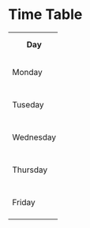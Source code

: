 <!DOCTYPE html>
<html lang="en">
<head>
    <meta charset="UTF-8">
    <meta name="viewport" content="width=device-width, initial-scale=1.0">
    <title>Htmltable</title>
</head>
<body>
   <h1>Time Table </h1>
<table style ="width:100">
   <tr>
        <th>Day</th>
        <th>Maths</th>
        <th>Chemistry </th>
        <th>Physics</th>
        <th>English</th>
        <th>Problem solving</th>
  </tr>
  <tr>
        <td>Monday</td>
        <td>9AM to 10AM</td>
        <td>10Am to 11AM</td>
        <td>11Am to 12PM</td>
        <td>12AM to 1PM</td>
        <td>1AM to 2PM</td>
</tr>
<tr>
        <td>Tuseday</td>
        <td>9AM to 10AM</td>
        <td>10Am to 11AM</td>
        <td>11Am to 12PM</td>
        <td>12AM to 1PM</td>
        <td>1AM to 2PM</td>
</tr>
<tr>
        <td>Wednesday</td>
        <td>9AM to 10AM</td>
        <td>10Am to 11AM</td>
        <td>11Am to 12PM</td>
        <td>12AM to 1PM</td>
        <td>1AM to 2PM</td>
</tr>
<tr>
        <td>Thursday</td>
        <td>9AM to 10AM</td>
        <td>10Am to 11AM</td>
        <td>11Am to 12PM</td>
        <td>12AM to 1PM</td>
        <td>1AM to 2PM</td>
</tr>
<tr>
        <td>Friday</td>
        <td>9AM to 10AM</td>
        <td>10Am to 11AM</td>
        <td>11Am to 12PM</td>
        <td>12AM to 1PM</td>
        <td>1AM to 2PM</td>
</tr>
</table>

</table>
</body>
</html>
